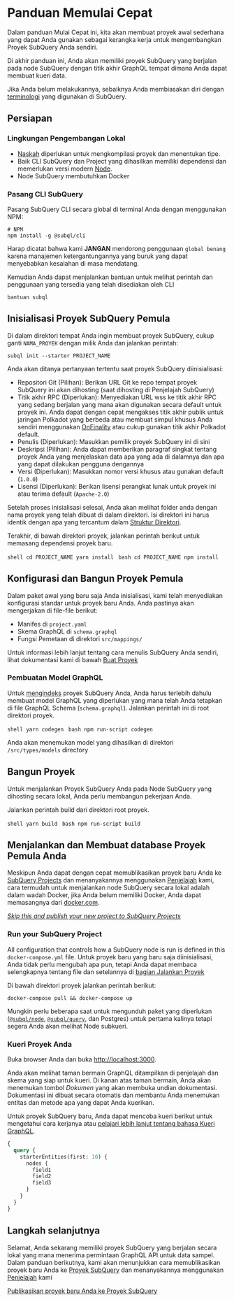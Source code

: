 # Panduan Memulai Cepat

Dalam panduan Mulai Cepat ini, kita akan membuat proyek awal sederhana yang dapat Anda gunakan sebagai kerangka kerja untuk mengembangkan Proyek SubQuery Anda sendiri.

Di akhir panduan ini, Anda akan memiliki proyek SubQuery yang berjalan pada node SubQuery dengan titik akhir GraphQL tempat dimana Anda dapat membuat kueri data.

Jika Anda belum melakukannya, sebaiknya Anda membiasakan diri dengan [terminologi](../#terminology) yang digunakan di SubQuery.

## Persiapan

### Lingkungan Pengembangan Lokal

- [Naskah](https://www.typescriptlang.org/) diperlukan untuk mengkompilasi proyek dan menentukan tipe.
- Baik CLI SubQuery dan Project yang dihasilkan memiliki dependensi dan memerlukan versi modern [Node](https://nodejs.org/en/).
- Node SubQuery membutuhkan Docker

### Pasang CLI SubQuery

Pasang SubQuery CLI secara global di terminal Anda dengan menggunakan NPM:

```shell
# NPM
npm install -g @subql/cli
```

Harap dicatat bahwa kami **JANGAN** mendorong penggunaan `global benang` karena manajemen ketergantungannya yang buruk yang dapat menyebabkan kesalahan di masa mendatang.

Kemudian Anda dapat menjalankan bantuan untuk melihat perintah dan penggunaan yang tersedia yang telah disediakan oleh CLI

```shell
bantuan subql
```

## Inisialisasi Proyek SubQuery Pemula

Di dalam direktori tempat Anda ingin membuat proyek SubQuery, cukup ganti `NAMA_PROYEK` dengan milik Anda dan jalankan perintah:

```shell
subql init --starter PROJECT_NAME
```

Anda akan ditanya pertanyaan tertentu saat proyek SubQuery diinisialisasi:

- Repositori Git (Pilihan): Berikan URL Git ke repo tempat proyek SubQuery ini akan dihosting (saat dihosting di Penjelajah SubQuery)
- Titik akhir RPC (Diperlukan): Menyediakan URL wss ke titik akhir RPC yang sedang berjalan yang mana akan digunakan secara default untuk proyek ini. Anda dapat dengan cepat mengakses titik akhir publik untuk jaringan Polkadot yang berbeda atau membuat simpul khusus Anda sendiri menggunakan [OnFinality](https://app.onfinality.io) atau cukup gunakan titik akhir Polkadot default.
- Penulis (Diperlukan): Masukkan pemilik proyek SubQuery ini di sini
- Deskripsi (Pilihan): Anda dapat memberikan paragraf singkat tentang proyek Anda yang menjelaskan data apa yang ada di dalamnya dan apa yang dapat dilakukan pengguna dengannya
- Versi (Diperlukan): Masukkan nomor versi khusus atau gunakan default (`1.0.0`)
- Lisensi (Diperlukan): Berikan lisensi perangkat lunak untuk proyek ini atau terima default (`Apache-2.0`)

Setelah proses inisialisasi selesai, Anda akan melihat folder anda dengan nama proyek yang telah dibuat di dalam direktori. Isi direktori ini harus identik dengan apa yang tercantum dalam [Struktur Direktori](../create/introduction.md#directory-structure).

Terakhir, di bawah direktori proyek, jalankan perintah berikut untuk memasang dependensi proyek baru.

<CodeGroup> <CodeGroupItem title="YARN" active> ```shell cd PROJECT_NAME yarn install ``` </CodeGroupItem>
<CodeGroupItem title="NPM"> ```bash cd PROJECT_NAME npm install ``` </CodeGroupItem> </CodeGroup>

## Konfigurasi dan Bangun Proyek Pemula

Dalam paket awal yang baru saja Anda inisialisasi, kami telah menyediakan konfigurasi standar untuk proyek baru Anda. Anda pastinya akan mengerjakan di file-file berikut:

- Manifes di `project.yaml`
- Skema GraphQL di `schema.graphql`
- Fungsi Pemetaan di direktori `src/mappings/`

Untuk informasi lebih lanjut tentang cara menulis SubQuery Anda sendiri, lihat dokumentasi kami di bawah [Buat Proyek](../create/introduction.md)

### Pembuatan Model GraphQL

Untuk [mengindeks](../run/run.md) proyek SubQuery Anda, Anda harus terlebih dahulu membuat model GraphQL yang diperlukan yang mana telah Anda tetapkan di file GraphQL Schema (`schema.graphql`). Jalankan perintah ini di root direktori proyek.

<CodeGroup> <CodeGroupItem title="YARN" active> ```shell yarn codegen ``` </CodeGroupItem>
<CodeGroupItem title="NPM"> ```bash npm run-script codegen ``` </CodeGroupItem> </CodeGroup>

Anda akan menemukan model yang dihasilkan di direktori `/src/types/models` directory

## Bangun Proyek

Untuk menjalankan Proyek SubQuery Anda pada Node SubQuery yang dihosting secara lokal, Anda perlu membangun pekerjaan Anda.

Jalankan perintah build dari direktori root proyek.

<CodeGroup> <CodeGroupItem title="YARN" active> ```shell yarn build ``` </CodeGroupItem>
<CodeGroupItem title="NPM"> ```bash npm run-script build ``` </CodeGroupItem> </CodeGroup>

## Menjalankan dan Membuat database Proyek Pemula Anda

Meskipun Anda dapat dengan cepat memublikasikan proyek baru Anda ke [SubQuery Projects](https://project.subquery.network) dan menanyakannya menggunakan [Penjelajah](https://explorer.subquery.network) kami, cara termudah untuk menjalankan node SubQuery secara lokal adalah dalam wadah Docker, jika Anda belum memiliki Docker, Anda dapat memasangnya dari [docker.com](https://docs.docker.com/get-docker/).

[_Skip this and publish your new project to SubQuery Projects_](../publish/publish.md)

### Run your SubQuery Project

All configuration that controls how a SubQuery node is run is defined in this `docker-compose.yml` file. Untuk proyek baru yang baru saja diinisialisasi, Anda tidak perlu mengubah apa pun, tetapi Anda dapat membaca selengkapnya tentang file dan setelannya di [bagian Jalankan Proyek](../run/run.md)

Di bawah direktori proyek jalankan perintah berikut:

```shell
docker-compose pull && docker-compose up
```

Mungkin perlu beberapa saat untuk mengunduh paket yang diperlukan ([`@subql/node`](https://www.npmjs.com/package/@subql/node), [`@subql/query`](https://www.npmjs.com/package/@subql/query), dan Postgres) untuk pertama kalinya tetapi segera Anda akan melihat Node subkueri.

### Kueri Proyek Anda

Buka browser Anda dan buka [http://localhost:3000](http://localhost:3000).

Anda akan melihat taman bermain GraphQL ditampilkan di penjelajah dan skema yang siap untuk kueri. Di kanan atas taman bermain, Anda akan menemukan tombol _Dokumen_ yang akan membuka undian dokumentasi. Dokumentasi ini dibuat secara otomatis dan membantu Anda menemukan entitas dan metode apa yang dapat Anda kuerikan.

Untuk proyek SubQuery baru, Anda dapat mencoba kueri berikut untuk mengetahui cara kerjanya atau [pelajari lebih lanjut tentang bahasa Kueri GraphQL](../query/graphql.md).

```graphql
{
  query {
    starterEntities(first: 10) {
      nodes {
        field1
        field2
        field3
      }
    }
  }
}
```

## Langkah selanjutnya

Selamat, Anda sekarang memiliki proyek SubQuery yang berjalan secara lokal yang mana menerima permintaan GraphQL API untuk data sampel. Dalam panduan berikutnya, kami akan menunjukkan cara memublikasikan proyek baru Anda ke [Proyek SubQuery](https://project.subquery.network) dan menanyakannya menggunakan [Penjelajah](https://explorer.subquery.network) kami

[Publikasikan proyek baru Anda ke Proyek SubQuery](../publish/publish.md)
